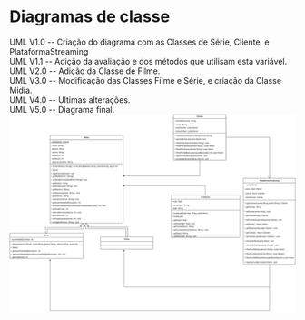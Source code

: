 # Diagramas de classe
UML V1.0 -- Criação do diagrama com as Classes de Série, Cliente, e PlataformaStreaming </br>
UML V1.1 -- Adição da avaliação e dos métodos que utilisam esta variável.</br>
UML V2.0 -- Adição da Classe de Filme.</br>
UML V3.0 -- Modificação das Classes Filme e Série, e criação da Classe Midia.</br>
UML V4.0 -- Ultimas alterações.</br>
UML V5.0 -- Diagrama final.</br>
![ texto](UML.drawio.png) 
